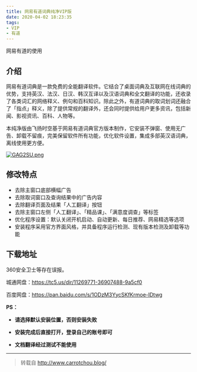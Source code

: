 ```yaml
---
title: 网易有道词典纯净VIP版
date: 2020-04-02 18:23:35
tags:
- VIP
- 有道
---
```


网易有道的使用

<!--more-->

## 介绍

网易有道词典是一款免费的全能翻译软件。它结合了桌面词典及互联网在线词典的优势，支持英汉、法汉、日汉、韩汉互译以及汉语词典和全文翻译的功能，还收录了各类词汇的网络释义、例句和百科知识。除此之外，有道词典的取词划词还融合了「指点」释义，除了提供常规的翻译外，还会同时提供给用户更多资讯，包括新闻、影视资讯、百科、人物等。

本纯净版由飞扬时空基于网易有道词典官方版本制作，它安装不弹窗、使用无广告、卸载不留痕，完美保留软件所有功能，优化软件设置，集成多部英汉语词典，离线使用更方便。

[![GAG2SU.png](https://s1.ax1x.com/2020/03/28/GAG2SU.png)](https://imgchr.com/i/GAG2SU)

## 修改特点

- 去除主窗口底部横幅广告
- 去除取词窗口及查询结果中的广告内容
- 去除翻译页面及结果「人工翻译」按钮
- 去除主窗口左侧「人工翻译」、「精品课」、「满意度调查」等标签
- 优化程序设置：默认关闭开机启动、自动更新、每日推荐、网易精选等选项
- 安装程序采用官方界面风格，并具备程序运行检测、现有版本检测及卸载等功能

## 下载地址

360安全卫士等存在误报。

城通网盘：https://tc5.us/dir/11269771-36907488-9a5cf0

百度网盘：https://pan.baidu.com/s/1ODzM3YycSKfKrmoe-IDtwg

**PS：**

- **请选择默认安装位置，否则安装失败**

- **安装完成后直接打开，登录自己的账号即可**
- **文档翻译经过测试不能使用**

---

> 转载自 http://www.carrotchou.blog/

